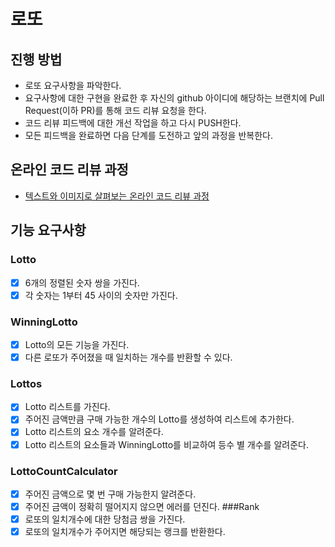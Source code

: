# 로또
## 진행 방법
* 로또 요구사항을 파악한다.
* 요구사항에 대한 구현을 완료한 후 자신의 github 아이디에 해당하는 브랜치에 Pull Request(이하 PR)를 통해 코드 리뷰 요청을 한다.
* 코드 리뷰 피드백에 대한 개선 작업을 하고 다시 PUSH한다.
* 모든 피드백을 완료하면 다음 단계를 도전하고 앞의 과정을 반복한다.

## 온라인 코드 리뷰 과정
* [텍스트와 이미지로 살펴보는 온라인 코드 리뷰 과정](https://github.com/next-step/nextstep-docs/tree/master/codereview)

## 기능 요구사항
### Lotto
- [X] 6개의 정렬된 숫자 쌍을 가진다.
- [X] 각 숫자는 1부터 45 사이의 숫자만 가진다.
### WinningLotto
- [X] Lotto의 모든 기능을 가진다.
- [X] 다른 로또가 주어졌을 때 일치하는 개수를 반환할 수 있다.
### Lottos
- [X] Lotto 리스트를 가진다.
- [X] 주어진 금액만큼 구매 가능한 개수의 Lotto를 생성하여 리스트에 추가한다.
- [X] Lotto 리스트의 요소 개수를 알려준다.
- [X] Lotto 리스트의 요소들과 WinningLotto를 비교하여 등수 별 개수를 알려준다.
### LottoCountCalculator
- [X] 주어진 금액으로 몇 번 구매 가능한지 알려준다.
- [X] 주어진 금액이 정확히 떨어지지 않으면 에러를 던진다.
###Rank
- [X] 로또의 일치개수에 대한 당첨금 쌍을 가진다.
- [X] 로또의 일치개수가 주어지면 해당되는 랭크를 반환한다.